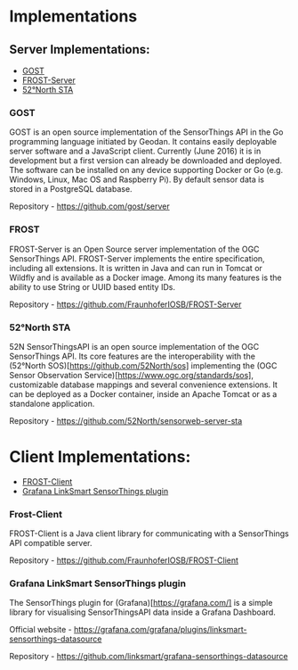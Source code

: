 # Implementations

## Server Implementations:

* [GOST](#GOST)
* [FROST-Server](#FROST)
* [52°North STA](#52°North)

### GOST

GOST is an open source implementation of the SensorThings API in the Go programming language initiated by Geodan. It contains easily deployable server software and a JavaScript client. Currently (June 2016) it is in development but a first version can already be downloaded and deployed. The software can be installed on any device supporting Docker or Go (e.g. Windows, Linux, Mac OS and Raspberry Pi). By default sensor data is stored in a PostgreSQL database. 

Repository - https://github.com/gost/server 

### FROST

FROST-Server is an Open Source server implementation of the OGC SensorThings API. FROST-Server implements the entire specification, including all extensions. It is written in Java and can run in Tomcat or Wildfly and is available as a Docker image. Among its many features is the ability to use String or UUID based entity IDs. 

Repository - https://github.com/FraunhoferIOSB/FROST-Server

### 52°North STA

52N SensorThingsAPI is an open source implementation of the OGC SensorThings API. Its core features are the interoperability with the (52°North SOS)[https://github.com/52North/sos] implementing the (OGC Sensor Observation Service)[https://www.ogc.org/standards/sos], customizable database mappings and several convenience extensions. It can be deployed as a Docker container, inside an Apache Tomcat or as a standalone application. 

Repository - https://github.com/52North/sensorweb-server-sta

# Client Implementations:

* [FROST-Client](#FROST-Client)
* [Grafana LinkSmart SensorThings plugin]()

### Frost-Client

FROST-Client is a Java client library for communicating with a SensorThings API compatible server. 

Repository - https://github.com/FraunhoferIOSB/FROST-Client

### Grafana LinkSmart SensorThings plugin

The SensorThings plugin for (Grafana)[https://grafana.com/] is a simple library for visualising SensorThingsAPI data inside a Grafana Dashboard.

Official website - https://grafana.com/grafana/plugins/linksmart-sensorthings-datasource

Repository - https://github.com/linksmart/grafana-sensorthings-datasource
